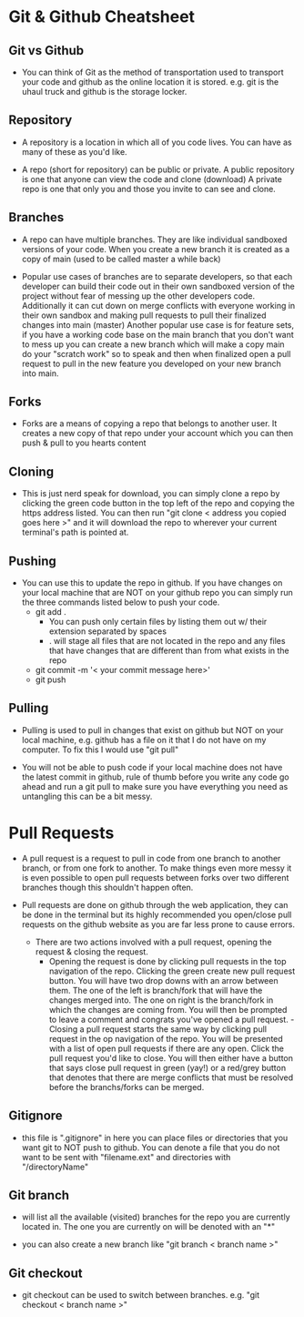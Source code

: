 # Git & Github Cheatsheet

## Git vs Github

-   You can think of Git as the method of transportation used to transport your code and github as the online location it is stored. e.g. git is the uhaul truck and github is the storage locker.

## Repository

-   A repository is a location in which all of you code lives. You can have as many of these as you'd like.

-   A repo (short for repository) can be public or private. A public repository is one that anyone can view the code and clone (download) A private repo is one that only you and those you invite to can see and clone.

## Branches

-   A repo can have multiple branches. They are like individual sandboxed versions of your code. When you create a new branch it is created as a copy of main (used to be called master a while back)

-   Popular use cases of branches are to separate developers, so that each developer can build their code out in their own sandboxed version of the project without fear of messing up the other developers code. Additionally it can cut down on merge conflicts with everyone working in their own sandbox and making pull requests to pull their finalized changes into main (master) Another popular use case is for feature sets, if you have a working code base on the main branch that you don't want to mess up you can create a new branch which will make a copy main do your "scratch work" so to speak and then when finalized open a pull request to pull in the new feature you developed on your new branch into main.

## Forks

-   Forks are a means of copying a repo that belongs to another user. It creates a new copy of that repo under your account which you can then push & pull to you hearts content

## Cloning

-   This is just nerd speak for download, you can simply clone a repo by clicking the green code button in the top left of the repo and copying the https address listed. You can then run "git clone < address you copied goes here >" and it will download the repo to wherever your current terminal's path is pointed at.

## Pushing

-   You can use this to update the repo in github. If you have changes on your local machine that are NOT on your github repo you can simply run the three commands listed below to push your code.
    -   git add .
        -   You can push only certain files by listing them out w/ their extension separated by spaces
        -   . will stage all files that are not located in the repo and any files that have changes that are different than from what exists in the repo
    -   git commit -m '< your commit message here>'
    -   git push

## Pulling

-   Pulling is used to pull in changes that exist on github but NOT on your local machine, e.g. github has a file on it that I do not have on my computer. To fix this I would use "git pull"

-   You will not be able to push code if your local machine does not have the latest commit in github, rule of thumb before you write any code go ahead and run a git pull to make sure you have everything you need as untangling this can be a bit messy.

# Pull Requests

-   A pull request is a request to pull in code from one branch to another branch, or from one fork to another. To make things even more messy it is even possible to open pull requests between forks over two different branches though this shouldn't happen often.

-   Pull requests are done on github through the web application, they can be done in the terminal but its highly recommended you open/close pull requests on the github website as you are far less prone to cause errors.
    -   There are two actions involved with a pull request, opening the request & closing the request.
        -   Opening the request is done by clicking pull requests in the top navigation of the repo. Clicking the green create new pull request button. You will have two drop downs with an arrow between them. The one of the left is branch/fork that will have the changes merged into. The one on right is the branch/fork in which the changes are coming from. You will then be prompted to leave a comment and congrats you've opened a pull request.
            -Closing a pull request starts the same way by clicking pull request in the op navigation of the repo. You will be presented with a list of open pull requests if there are any open. Click the pull request you'd like to close. You will then either have a button that says close pull request in green (yay!) or a red/grey button that denotes that there are merge conflicts that must be resolved before the branchs/forks can be merged.

## Gitignore

-   this file is ".gitignore" in here you can place files or directories that you want git to NOT push to github. You can denote a file that you do not want to be sent with "filename.ext" and directories with "/directoryName"

## Git branch

-   will list all the available (visited) branches for the repo you are currently located in. The one you are currently on will be denoted with an "\*"

-   you can also create a new branch like "git branch < branch name >"

## Git checkout

-   git checkout can be used to switch between branches. e.g. "git checkout < branch name >"

